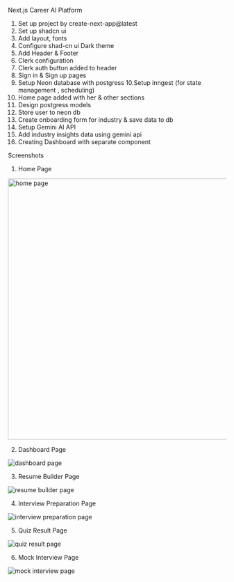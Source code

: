 
Next.js Career AI Platform

1. Set up project by create-next-app@latest
2. Set up shadcn ui
3. Add layout, fonts
4. Configure shad-cn ui Dark theme
5. Add Header & Footer
6. Clerk configuration
7. Clerk auth button added to header
8. Sign in & Sign up pages
9. Setup Neon database with postgress
10.Setup inngest (for state management , scheduling)
11. Home page added with her & other sections
12. Design postgress models
13. Store user to neon db
14. Create onboarding form for industry & save data to db
15. Setup Gemini AI API
16. Add industry insights data using gemini api
17. Creating Dashboard with separate component

Screenshots


1. Home Page
<img src="https://github.com/deepakkumar9470/nextjs15-career-coach-platform/blob/main/public/career_1.png" alt="home page" width="600">

2. Dashboard Page
<img src="https://github.com/deepakkumar9470/nextjs15-career-coach-platform/blob/main/public/career_2.png" alt="dashboard page">

3. Resume Builder Page
<img src="https://github.com/deepakkumar9470/nextjs15-career-coach-platform/blob/main/public/career_3.png" alt="resume builder page">

4. Interview Preparation Page
<img src="https://github.com/deepakkumar9470/nextjs15-career-coach-platform/blob/main/public/career_4.png" alt="interview preparation page">

5. Quiz Result Page 
<img src="https://github.com/deepakkumar9470/nextjs15-career-coach-platform/blob/main/public/career_5.png" alt="quiz result page">

6. Mock Interview Page
<img src="https://github.com/deepakkumar9470/nextjs15-career-coach-platform/blob/main/public/career_6.png" alt="mock interview page">

